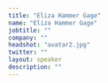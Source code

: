 ```yaml
---
title: "Eliza Hammer Gage"
name: "Eliza Hammer Gage"
jobtitle: ""
company: ""
headshot: "avatar2.jpg"
twitter: ""
layout: speaker
description: ""
---
```

